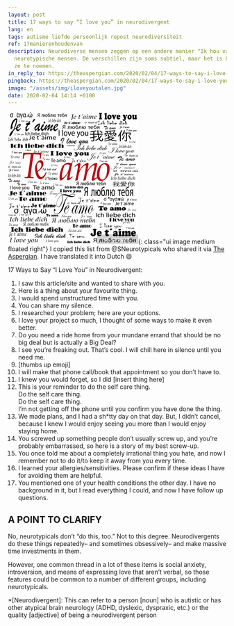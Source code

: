 ```yaml
---
layout: post
title: 17 ways to say “I love you” in neurodivergent
lang: en
tags: autisme liefde persoonlijk repost neurodiversiteit
ref: 17manierenhoudenvan
description: Neurodiverse mensen zeggen op een andere manier "Ik hou van jou" dan
  neurotypische mensen. De verschillen zijn soms subtiel, maar het is belangrijk om
  ze te noemen.
in_reply_to: https://theaspergian.com/2020/02/04/17-ways-to-say-i-love-you-in-neurodivergent/
pingback: https://theaspergian.com/2020/02/04/17-ways-to-say-i-love-you-in-neurodivergent/
image: "/assets/img/iloveyoutalen.jpg"
date: 2020-02-04 14:14 +0100
---
```

![I love you](/assets/img/iloveyoutalen.jpg){: class="ui image medium floated right"}
I copied this list from @SNeurotypicals who shared it via [The Aspergian](https://theaspergian.com/2020/02/04/17-ways-to-say-i-love-you-in-neurodivergent/). I have translated it into Dutch :smile:

17 Ways to Say “I Love You” in Neurodivergent:

1. I saw this article/site and wanted to share with you.
2. Here is a thing about your favourite thing.
3. I would spend unstructured time with you.
4. You can share my silence.
5. I researched your problem; here are your options.
6. I love your project so much, I thought of some ways to make it even better.
7. Do you need a ride home from your mundane errand that should be no big deal but is actually a Big Deal?
8. I see you’re freaking out. That’s cool. I will chill here in silence until you need me.
9. [thumbs up emoji]
10. I will make that phone call/book that appointment so you don’t have to.
11. I knew you would forget, so I did [insert thing here]
12. This is your reminder to do the self care thing.<br>Do the self care thing.<br>Do the self care thing.<br>I’m not getting off the phone until you confirm you have done the thing.
13. We made plans, and I had a sh*tty day on that day. But, I didn’t cancel, because I knew I would enjoy seeing you more than I would enjoy staying home.
14. You screwed up something people don’t usually screw up, and you’re probably embarrassed, so here is a story of my best screw-up.
15. You once told me about a completely irrational thing you hate, and now I remember not to do it/to keep it away from you every time.
16. I learned your allergies/sensitivities. Please confirm if these ideas I have for avoiding them are helpful.
17. You mentioned one of your health conditions the other day. I have no background in it, but I read everything I could, and now I have follow up questions.

## A POINT TO CLARIFY

No, neurotypicals don’t “do this, too.” Not to this degree. Neurodivergents do these things repeatedly– and sometimes obsessively– and make massive time investments in them.

However, one common thread in a lot of these items is social anxiety, introversion, and means of expressing love that aren’t verbal, so those features could be common to a number of different groups, including neurotypicals.

*[Neurodivergent]: This can refer to a person [noun] who is autistic or has other atypical brain neurology (ADHD, dyslexic, dyspraxic, etc.) or the quality [adjective] of being a neurodivergent person
